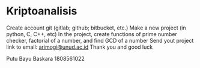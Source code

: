 # Kriptoanalisis

Create account git (gitlab; github; bitbucket, etc.)
Make a new project (in python, C, C++, etc)
In the project, create functions of prime number checker, factorial of a number, and find GCD of a number
Send yout project link to email: arimogi@unud.ac.id
Thank you and good luck

Putu Bayu Baskara
1808561022

